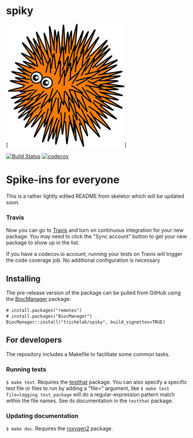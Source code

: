 # spiky

[![Spiky](vignettes/spiky-small.png)]

[![Build Status](https://travis-ci.org/yourgithub/spiky.png?branch=master)](https://travis-ci.org/yourgithub/spiky)  [![codecov](https://codecov.io/gh/yourgithub/spiky/branch/master/graph/badge.svg)](https://codecov.io/gh/yourgithub/spiky)

# Spike-ins for everyone 

This is a rather lightly edited README from skeletor which will be updated soon.

### Travis

Now you can go to [Travis](https://travis-ci.org/profile/yourgithub) and turn on continuous integration for your new package. You may need to click the "Sync account" button to get your new package to show up in the list.

If you have a codecov.io account, running your tests on Travis will trigger the code coverage job. No additional configuration is necessary

## Installing

<!-- If you're putting `spiky` on CRAN, it can be installed with

    install.packages("spiky") -->

The pre-release version of the package can be pulled from GitHub using the [BiocManager](https://cran.r-project.org/package/BiocManager) package:

    # install.packages("remotes")
    # install.packages("BiocManager")
    BiocManager::install("trichelab/spiky", build_vignettes=TRUE)

## For developers

The repository includes a Makefile to facilitate some common tasks.

### Running tests

`$ make test`. Requires the [testthat](https://github.com/hadley/testthat) package. You can also specify a specific test file or files to run by adding a "file=" argument, like `$ make test file=logging`. `test_package` will do a regular-expression pattern match within the file names. See its documentation in the `testthat` package.

### Updating documentation

`$ make doc`. Requires the [roxygen2](https://github.com/klutometis/roxygen) package.
